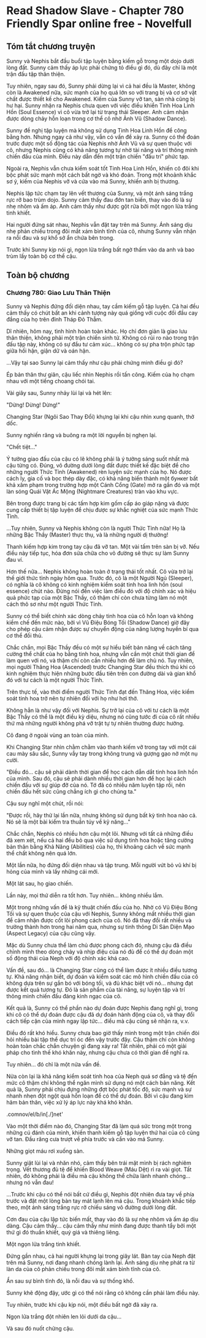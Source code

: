 # Read Shadow Slave - Chapter 780 Friendly Spar online free - Novelfull

## Tóm tắt chương truyện

Sunny và Nephis bắt đầu buổi tập luyện bằng kiếm gỗ trong một dojo dưới lòng đất. Sunny cảm thấy áp lực phải chứng tỏ điều gì đó, dù đây chỉ là một trận đấu tập thân thiện.

Tuy nhiên, ngay sau đó, Sunny phải dừng lại vì cả hai đều là Master, không còn là Awakened nữa, sức mạnh của họ quá lớn so với trang bị và cơ sở vật chất được thiết kế cho Awakened. Kiếm của Sunny vỡ tan, sàn nhà cũng bị hư hại. Sunny nhận ra Nephis chưa quen với việc điều khiển Tinh Hoa Linh Hồn (Soul Essence) vì cô vừa trở lại từ trạng thái Sleeper. Anh cảm nhận được dòng chảy hỗn loạn trong cơ thể cô nhờ Ảnh Vũ (Shadow Dance).

Sunny đề nghị tập luyện mà không sử dụng Tinh Hoa Linh Hồn để công bằng hơn. Nhưng ngay cả như vậy, vẫn có vấn đề xảy ra. Sunny có thể đoán trước được một số động tác của Nephis nhờ Ảnh Vũ và sự quen thuộc với cô, nhưng Nephis cũng có khả năng tương tự nhờ tài năng và trí thông minh chiến đấu của mình. Điều này dẫn đến một trận chiến "đấu trí" phức tạp.

Ngoài ra, Nephis vẫn chưa kiểm soát tốt Tinh Hoa Linh Hồn, khiến cô đôi khi bộc phát sức mạnh một cách bất ngờ và khó đoán. Trong một khoảnh khắc sơ ý, kiếm của Nephis vỡ và cứa vào má Sunny, khiến anh bị thương.

Nephis lập tức chạm tay lên vết thương của Sunny, và một ánh sáng trắng rực rỡ bao trùm dojo. Sunny cảm thấy đau đớn tan biến, thay vào đó là sự nhẹ nhõm và ấm áp. Anh cảm thấy như được gột rửa bởi một ngọn lửa trắng tinh khiết.

Hai người đứng sát nhau, Nephis vẫn đặt tay trên má Sunny. Ánh sáng dịu nhẹ phản chiếu trong đôi mắt xám bình tĩnh của cô, nhưng Sunny vẫn nhận ra nỗi đau và sự khổ sở ẩn chứa bên trong.

Trước khi Sunny kịp nói gì, ngọn lửa trắng bất ngờ thấm vào da anh và bao trùm lấy toàn bộ cơ thể cậu.

## Toàn bộ chương

### Chương 780: Giao Lưu Thân Thiện

Sunny và Nephis đứng đối diện nhau, tay cầm kiếm gỗ tập luyện. Cả hai đều cảm thấy có chút bất an khi cảnh tượng này quá giống với cuộc đối đầu cay đắng của họ trên đỉnh Tháp Đỏ Thẫm.

Dĩ nhiên, hôm nay, tình hình hoàn toàn khác. Họ chỉ đơn giản là giao lưu thân thiện, không phải một trận chiến sinh tử. Không có rủi ro nào trong trận đấu tập này, không có sự đầu tư cảm xúc… không có sự pha trộn phức tạp giữa hối hận, giận dữ và oán hận.

…Vậy tại sao Sunny lại cảm thấy như cậu phải chứng minh điều gì đó?

Ép bản thân thư giãn, cậu liếc nhìn Nephis rồi tấn công. Kiếm của họ chạm nhau với một tiếng choang chói tai.

Vài giây sau, Sunny nhảy lùi lại và hét lên:

"Dừng! Dừng! Dừng!"

Changing Star (Ngôi Sao Thay Đổi) khựng lại khi cậu nhìn xung quanh, thở dốc.

Sunny nghiến răng và buông ra một lời nguyền bị nghẹn lại.

"Chết tiệt…"

Ý tưởng giao đấu của cậu có lẽ không phải là ý tưởng sáng suốt nhất mà cậu từng có. Đúng, võ đường dưới lòng đất được thiết kế đặc biệt để cho những người Thức Tỉnh (Awakened) rèn luyện sức mạnh của họ. Nó được cách ly, gia cố và bọc thép dày đặc, có khả năng biến thành một бункеr bất khả xâm phạm trong trường hợp một Cánh Cổng (Gate) mở ra gần đó và một làn sóng Quái Vật Ác Mộng (Nightmare Creatures) tràn vào khu vực.

Bên trong được trang bị các tấm hợp kim gốm cấp áo giáp nặng và được cung cấp thiết bị tập luyện để chịu được sự khắc nghiệt của sức mạnh Thức Tỉnh.

…Tuy nhiên, Sunny và Nephis không còn là người Thức Tỉnh nữa! Họ là những Bậc Thầy (Master) thực thụ, và là những người dị thường!

Thanh kiếm hợp kim trong tay cậu đã vỡ tan. Một vài tấm trên sàn bị vỡ. Nếu điều này tiếp tục, hóa đơn sửa chữa cho võ đường sẽ thực sự làm Sunny đau ví.

Hơn thế nữa… Nephis không hoàn toàn ở trạng thái tốt nhất. Cô vừa trở lại thế giới thức tỉnh ngày hôm qua. Trước đó, cô là một Người Ngủ (Sleeper), có nghĩa là cô không có kinh nghiệm kiểm soát tinh hoa linh hồn (soul essence) chút nào. Đừng nói đến việc làm điều đó với độ chính xác và hiệu quả phức tạp của một Bậc Thầy, cô thậm chí còn chưa từng làm nó một cách thô sơ như một người Thức Tỉnh.

Sunny có thể biết chính xác dòng chảy tinh hoa của cô hỗn loạn và không kiềm chế đến mức nào, bởi vì Vũ Điệu Bóng Tối (Shadow Dance) giờ đây cho phép cậu cảm nhận được sự chuyển động của năng lượng huyền bí qua cơ thể đối thủ.

Chắc chắn, mọi Bậc Thầy đều có một sự hiểu biết bản năng về cách tăng cường thể chất của họ bằng tinh hoa, nhưng vẫn cần một chút thời gian để làm quen với nó, và thậm chí còn cần nhiều hơn để làm chủ nó. Tuy nhiên, mọi người Thăng Hoa (Ascended) trước Changing Star đều thích thú khi có kinh nghiệm thực hiện những bước đầu tiên trên con đường dài và gian khổ đó với tư cách là một người Thức Tỉnh.

Trên thực tế, vào thời điểm người Thức Tỉnh đạt đến Thăng Hoa, việc kiểm soát tinh hoa trở nên tự nhiên đối với họ như hơi thở.

Không hẳn là như vậy đối với Nephis. Sự trở lại của cô với tư cách là một Bậc Thầy có thể là một điều kỳ diệu, nhưng nó cũng tước đi của cô rất nhiều thứ mà những người không phá vỡ trật tự tự nhiên thường được hưởng.

Cô đang ở ngoài vùng an toàn của mình.

Khi Changing Star nhìn chằm chằm vào thanh kiếm vỡ trong tay với một cái cau mày sâu sắc, Sunny vẫy tay trong không trung và gượng gạo nở một nụ cười.

"Điều đó… cậu sẽ phải dành thời gian để học cách dẫn dắt tinh hoa linh hồn của mình. Sau đó, cậu sẽ phải dành nhiều thời gian hơn để học lại cách chiến đấu với sự giúp đỡ của nó. Tớ đã có nhiều năm luyện tập rồi, nên chiến đấu hết sức cũng chẳng ích gì cho chúng ta."

Cậu suy nghĩ một chút, rồi nói:

"Được rồi, hãy thử lại lần nữa, nhưng không sử dụng bất kỳ tinh hoa nào cả. Nó sẽ là một bài kiểm tra thuần túy về kỹ năng…"

Chắc chắn, Nephis có nhiều hơn cậu một lõi. Nhưng với tất cả những điều đã xem xét, nếu cả hai đều bỏ qua việc sử dụng tinh hoa hoặc tăng cường bản thân bằng Khả Năng (Abilities) của họ, thì khoảng cách về sức mạnh thể chất không nên quá lớn.

Một lần nữa, họ đứng đối diện nhau và tập trung. Mỗi người vứt bỏ vũ khí bị hỏng của mình và lấy những cái mới.

Một lát sau, họ giao chiến.

Lần này, mọi thứ diễn ra tốt hơn. Tuy nhiên… không nhiều lắm.

Một trong những vấn đề là kỹ thuật chiến đấu của họ. Nhờ có Vũ Điệu Bóng Tối và sự quen thuộc của cậu với Nephis, Sunny không mất nhiều thời gian để cảm nhận được cốt lõi phong cách của cô. Nó đã thay đổi rất nhiều và trưởng thành hơn trong hai năm qua, nhưng sự tinh thông Di Sản Diện Mạo (Aspect Legacy) của cậu cũng vậy.

Mặc dù Sunny chưa thể làm chủ được phong cách đó, nhưng cậu đã điều chỉnh mình theo dòng chảy và nhịp điệu của nó đủ để có thể dự đoán một số động thái của Neph với độ chính xác khá cao.

Vấn đề, sau đó… là Changing Star cũng có thể làm được ít nhiều điều tương tự. Khả năng nhận biết, dự đoán và kiểm soát các mô hình chiến đấu của cô không dựa trên sự gắn bó với bóng tối, và đủ khác biệt với nó… nhưng đạt được kết quả tương tự. Đó là sản phẩm của tài năng, sự luyện tập và trí thông minh chiến đấu đáng kinh ngạc của cô.

Kết quả là, Sunny có thể phần nào dự đoán được Nephis đang nghĩ gì, trong khi cô có thể dự đoán được cậu đã dự đoán hành động của cô, và thay đổi cách tiếp cận của mình ngay lập tức… điều mà cậu cũng sẽ nhận ra, v.v.

Điều đó rất khó hiểu. Sunny chưa bao giờ thấy mình trong một trận chiến đòi hỏi nhiều bài tập thể dục trí óc đến vậy trước đây. Cậu thậm chí còn không hoàn toàn chắc chắn chuyện gì đang xảy ra! Tất nhiên, phải có một giải pháp cho tình thế khó khăn này, nhưng cậu chưa có thời gian để nghĩ ra.

Tuy nhiên… đó chỉ là một nửa vấn đề.

Nửa còn lại là khả năng kiểm soát tinh hoa của Neph quá sơ đẳng và tệ đến mức cô thậm chí không thể ngăn mình sử dụng nó một cách bản năng. Kết quả là, Sunny phải chịu đựng những đợt bộc phát tốc độ, sức mạnh và sự nhanh nhẹn đột ngột quá hỗn loạn để có thể dự đoán. Bởi vì cậu đang kìm hãm bản thân, việc xử lý áp lực này khá khó khăn.

.comnov/el/b/in[./]net'

Vào một thời điểm nào đó, Changing Star đã làm quá sức trong một trong những cú đánh của mình, khiến thanh kiếm gỗ tập luyện thứ hai của cô cũng vỡ tan. Đầu răng cưa trượt về phía trước và cắn vào má Sunny.

Những giọt máu rơi xuống sàn.

Sunny giật lùi lại và nhăn nhó, cảm thấy bên trái mặt mình bị rách nghiêm trọng. Vết thương đủ tệ để khiến Blood Weave (Máu Dệt) rỉ ra vài giọt. Tất nhiên, đó không phải là điều mà cậu không thể chữa lành nhanh chóng… nhưng nó vẫn đau!

...Trước khi cậu có thể nói bất cứ điều gì, Nephis đột nhiên đưa tay về phía trước và đặt một lòng bàn tay mát lạnh lên má cậu. Trong khoảnh khắc tiếp theo, một ánh sáng trắng rực rỡ chiếu sáng võ đường dưới lòng đất.

Cơn đau của cậu lập tức biến mất, thay vào đó là sự nhẹ nhõm và ấm áp dịu dàng. Cậu cảm thấy... cậu cảm thấy như mình đang được thanh tẩy bởi một thứ gì đó thuần khiết, quý giá và thiêng liêng.

Một ngọn lửa trắng tinh khiết.

Đứng gần nhau, cả hai người khựng lại trong giây lát. Bàn tay của Neph đặt trên má Sunny, nơi đang nhanh chóng lành lại. Ánh sáng dịu nhẹ phát ra từ làn da của cô phản chiếu trong đôi mắt xám bình tĩnh của cô.

Ẩn sau sự bình tĩnh đó, là nỗi đau và sự thống khổ.

Sunny khẽ động đậy, ước gì có thể nói rằng cô không cần phải làm điều này.

Tuy nhiên, trước khi cậu kịp nói, một điều bất ngờ đã xảy ra.

Ngọn lửa trắng đột nhiên len lỏi dưới da cậu…

Và sau đó nuốt chửng cậu.